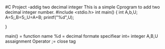 #C Project -addig two decimal integer 
This is a simple  Cprogram to add two decimal integer number.
#include <stdio.h>
int main()
{
int A,b,U;
A=5;,B=5;,U=A+B;
printf("%d",U);

}



main() = function name 
%d = decimal formate specifiear
int= integer A,B,U assaignment Operator
;= close tag  
